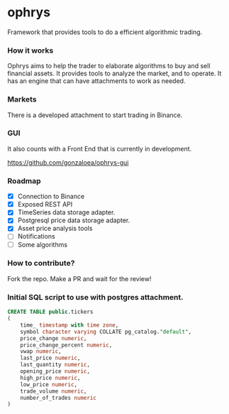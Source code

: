 # ophrys

Framework that provides tools to do a efficient algorithmic trading.


### How it works

Ophrys aims to help the trader to elaborate algorithms to buy and sell financial assets. It provides tools to analyze the market, and to operate.
It has an engine that can have attachments to work as needed.


### Markets

There is a developed attachment to start trading in Binance. 


### GUI

It also counts with a Front End that is currently in development.

https://github.com/gonzaloea/ophrys-gui

### Roadmap

- [x] Connection to Binance
- [x] Exposed REST API
- [x] TimeSeries data storage adapter.
- [x] Postgresql price data storage adapter. 
- [x] Asset price analysis tools
- [ ] Notifications
- [ ] Some algorithms

### How to contribute?

Fork the repo. Make a PR and wait for the review!

### Initial SQL script to use with postgres attachment.

```sql
CREATE TABLE public.tickers
(
    time_ timestamp with time zone,
    symbol character varying COLLATE pg_catalog."default",
    price_change numeric,
    price_change_percent numeric,
    vwap numeric,
    last_price numeric,
    last_quantity numeric,
    opening_price numeric,
    high_price numeric,
    low_price numeric,
    trade_volume numeric,
    number_of_trades numeric
)
```
